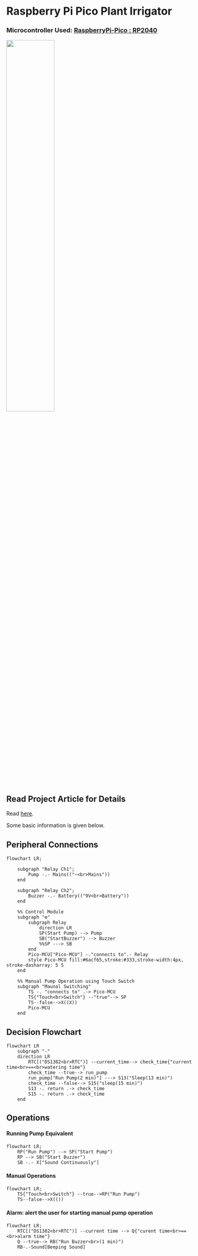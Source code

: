 # Raspberry Pi Pico Plant Irrigator

### Microcontroller Used: [RaspberryPi-Pico : RP2040](https://www.raspberrypi.com/products/raspberry-pi-pico/)

<p style="align:centre">
    <img src="https://images.ctfassets.net/2lpsze4g694w/4jQGyUQTjMglSA7GjGvGPa/10949b5cd522330327e7d9917589c1f9/PICO_BOARD_TOP_WHITE.jpg?w=800" width=50%>
</p>



## Read Project Article for Details

Read [here](https://yatharthb97.github.io/projects/auto_irrigation/).

Some basic information is given below.



## Peripheral Connections

```mermaid
flowchart LR;
	
	subgraph "Relay Ch1";
		Pump -.- Mains(("~<br>Mains"))
	end
	
	subgraph "Relay Ch2";
		Buzzer -.- Battery(("9V<br>Battery"))
	end
	
	%% Control Module
	subgraph "⚙️"
		subgraph Relay
			direction LR
			SP(Start Pump) --> Pump
			SB("StartBuzzer") --> Buzzer
			%%SP ---> SB
		end
		Pico-MCU["Pico-MCU"] -."connects to".- Relay
		style Pico-MCU fill:#6acf65,stroke:#333,stroke-width:4px, stroke-dasharray: 5 5
	end
	
	%% Manual Pump Operation using Touch Switch
	subgraph "Maunal Switching"
		TS -. "connects to" .-> Pico-MCU
		TS{"Touch<br>Switch"} --"true"--> SP
		TS--false-->X((X))
		Pico-MCU
	end
```





## Decision Flowchart

```mermaid
flowchart LR
	subgraph "-"
	direction LR
		RTC[("DS1302<br>RTC")] --current_time--> check_time{"current time<br>==<br>watering time"}
		check_time --true--> run_pump
		run_pump["Run Pump(2 min)"] ---> S13("Sleep(13 min)")
		check_time --false--> S15("sleep(15 min)")
		S13 -. return .-> check_time
		S15 -. return .-> check_time
	end
```

## Operations

#### Running Pump Equivalent

```mermaid
flowchart LR;
	RP("Run Pump") --> SP("Start Pump")
	RP --> SB("Start Buzzer")
	SB -.- X["Sound Continuously"]
```

#### Manual Operations

```mermaid
flowchart LR;
	TS{"Touch<br>Switch"} --true-->RP("Run Pump")
	TS--false-->X(())
```

#### Alarm: alert the user for starting manual pump operation

```mermaid
flowchart LR;
	RTC[("DS1302<br>RTC")] --current time --> Q{"curent time<br>==<br>alarm time"}
	Q --true--> RB("Run Buzzer<br>(1 min)")
	RB-.-Sound[Beeping Sound]
```

